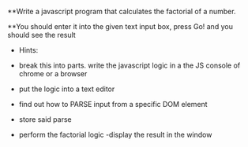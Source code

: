 ﻿**Write a javascript program that calculates the factorial of a number.

**You should enter it into the given text input box, press Go! and you should see the result

- Hints:
- break this into parts. write the javascript logic in a the JS console of chrome or a browser
- put the logic into a text editor

- find out how to PARSE input from a specific DOM element
- store said parse

- perform the factorial logic
-display the result in the window